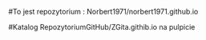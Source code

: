 
#To jest repozytorium : Norbert1971/norbert1971.github.io
 
 
 #Katalog RepozytoriumGitHub/ZGita.githib.io na pulpicie
